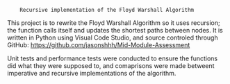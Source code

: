         Recursive implementation of the Floyd Warshall Algorithm 

This project is to rewrite the Floyd Warshall Algorithm so it uses recursion; the function calls itself and updates the shortest paths between nodes. 
It is written in Python using Visual Code Studio, and source controled through GitHub:
https://github.com/jasonshhh/Mid-Module-Assessment

Unit tests and performance tests were conducted to ensure the functions did what they were supposed to, and comaprisons were made betweent imperative and recursive implementations of the algorithm.

